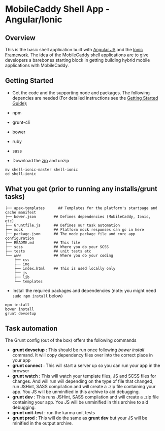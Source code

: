# MobileCaddy Shell App - Angular/Ionic

## Overview

This is the basic shell application built with [Angular JS](https://angularjs.org/) and the [Ionic Framework](http://ionicframework.com). The idea of the MobileCaddy shell applications are to give developers a barebones starting block in getting building hybrid mobile applications with MobileCaddy.

## Getting Started

* Get the code and the supporting node and packages. The following depencies are needed (For detailed instructions see the [Getting Started Guide](http://developer.mobilecaddy.net/docs));
 * npm
 * grunt-cli
 * bower
 * ruby
 * sass


* Download the [zip](https://github.com/MobileCaddy/shell-ionic/archive/master.zip) and unzip

```
mv shell-ionic-master shell-ionic
cd shell-ionic
```

## What you get (prior to running any installs/grunt tasks)

```
├── apex-templates		## Templates for the platform's startpage and cache manifest
├── bower.json        ## Defines dependencies (MobileCaddy, Ionic, etc)
├── Gruntfile.js      ## Defines our task automation
├── mock              ## Platform mock responses can go in here
├── package.json      ## The node package file and core app configuration
├── README.md         ## This file
├── scss              ## Where you do your SCSS
├── tests             ## unit tests etc
└── www               ## Where you do your coding
    ├── css
    ├── img
    ├── index.html    ## This is used locally only
    ├── js
    ├── lib
    └── templates
```

* Install the required packages and dependencies (note: you might need `sudo npm install` below)

```
npm install
bower install
grunt devsetup
```


## Task automation

The Grunt config (out of the box) offers the following commands

* **grunt devsetup** : This should be run once following _bower install_ command. It will copy dependency files over into the correct place in your app
* **grunt connect** : This will start a server up so you can run your app in the browser
* **grunt watch** : This will watch your template files, JS and SCSS files for changes. And will run will depending on the type of file that changed, run JSHint, SASS compilation and will create a .zip file containing your app. You JS will be unminified in this archive to aid debugging.
* **grunt dev** : This runs JSHint, SASS compilation and will create a .zip file containing your app. You JS will be unminified in this archive to aid debugging.
* **grunt unit-test** : run the karma unit tests
* **grunt prod** : This will do the same as **grunt dev** but your JS will be minified in the output archive.
